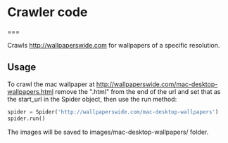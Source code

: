 # Crawler code
===

Crawls http://wallpaperswide.com for wallpapers of a specific resolution.

## Usage

To crawl the mac wallpaper at http://wallpaperswide.com/mac-desktop-wallpapers.html
remove the ".html" from the end of the url and set that as the start_url in the
Spider object, then use the run method:

``` python
spider = Spider('http://wallpaperswide.com/mac-desktop-wallpapers')
spider.run()
```

The images will be saved to images/mac-desktop-wallpapers/ folder.

